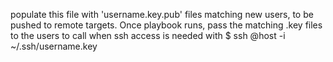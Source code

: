 populate this file with 'username.key.pub' files matching new users, to be pushed to remote targets. 
Once playbook runs, pass the matching .key files to the users to call when ssh access is needed with
$ ssh <username>@host -i ~/.ssh/username.key


